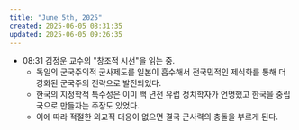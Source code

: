 ```yaml
---
title: "June 5th, 2025"
created: 2025-06-05 08:31:35
updated: 2025-06-05 09:26:35
---
```

  * 08:31 김정운 교수의 "창조적 시선"을 읽는 중.
    * 독일의 군국주의적 군사제도를 일본이 흡수해서 전국민적인 제식화를 통해 더 강화된 군국주의 전략으로 발전되었다.
    * 한국의 지정학적 특수성은 이미 백 년전 유럽 정치학자가 언명했고 한국을 중립국으로 만들자는 주장도 있었다.
    * 이에 따라 적절한 외교적 대응이 없으면 결국 군사력의 충돌을 부르게 된다.